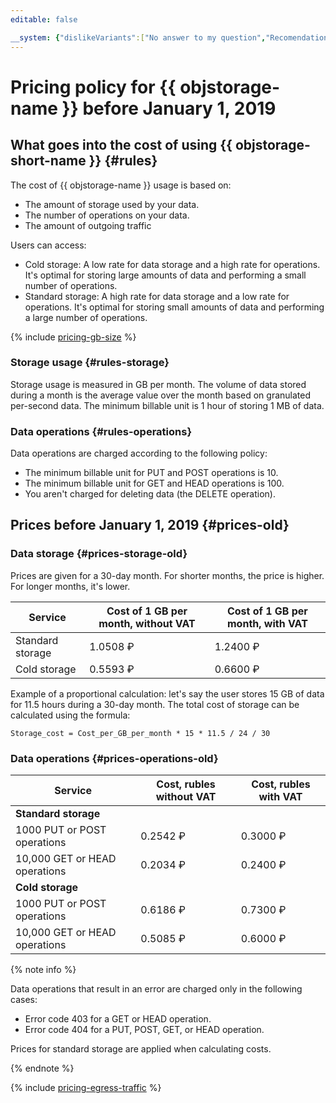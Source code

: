 ```yaml
---
editable: false

__system: {"dislikeVariants":["No answer to my question","Recomendations didn't help","The content doesn't match title","Other"]}
---
```


# Pricing policy for {{ objstorage-name }} before January 1, 2019

## What goes into the cost of using {{ objstorage-short-name }} {#rules}

The cost of {{ objstorage-name }} usage is based on:

- The amount of storage used by your data.
- The number of operations on your data.
- The amount of outgoing traffic

Users can access:

- Cold storage: A low rate for data storage and a high rate for operations. It's optimal for storing large amounts of data and performing a small number of operations.
- Standard storage: A high rate for data storage and a low rate for operations. It's optimal for storing small amounts of data and performing a large number of operations.

{% include [pricing-gb-size](../../_includes/pricing-gb-size.md) %}

### Storage usage {#rules-storage}

Storage usage is measured in GB per month. The volume of data stored during a month is the average value over the month based on granulated per-second data. The minimum billable unit is 1 hour of storing 1 MB of data.

### Data operations {#rules-operations}

Data operations are charged according to the following policy:

  - The minimum billable unit for PUT and POST operations is 10.
  - The minimum billable unit for GET and HEAD operations is 100.
  - You aren't charged for deleting data (the DELETE operation).

## Prices before January 1, 2019 {#prices-old}

### Data storage {#prices-storage-old}

Prices are given for a 30-day month. For shorter months, the price is higher. For longer months, it's lower.

| Service | Cost of 1 GB per month, without VAT | Cost of 1 GB per month, with VAT |
| ----- | ----- | ----- |
| Standard storage | 1.0508 ₽ | 1.2400 ₽ |
| Cold storage | 0.5593 ₽ | 0.6600 ₽ |

Example of a proportional calculation: let's say the user stores 15 GB of data for 11.5 hours during a 30-day month. The total cost of storage can be calculated using the formula:

```
Storage_cost = Cost_per_GB_per_month * 15 * 11.5 / 24 / 30
```

### Data operations {#prices-operations-old}

| Service | Cost, rubles without VAT | Cost, rubles with VAT |
| ----- | ----- | ----- |
| **Standard storage** |  |
| 1000 PUT or POST operations | 0.2542 ₽ | 0.3000 ₽ |
| 10,000 GET or HEAD operations | 0.2034 ₽ | 0.2400 ₽ |
| **Cold storage** |  |
| 1000 PUT or POST operations | 0.6186 ₽ | 0.7300 ₽ |
| 10,000 GET or HEAD operations | 0.5085 ₽ | 0.6000 ₽ |

{% note info %}

Data operations that result in an error are charged only in the following cases:

* Error code 403 for a GET or HEAD operation.
* Error code 404 for a PUT, POST, GET, or HEAD operation.

Prices for standard storage are applied when calculating costs.

{% endnote %}

{% include [pricing-egress-traffic](../../_includes/pricing/pricing-egress-traffic-01012019.md) %}

